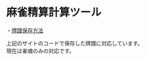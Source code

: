 # 麻雀精算計算ツール

・[牌譜保存方法](https://wikiwiki.jp/majsoul-api/%E7%89%8C%E8%AD%9C%E3%82%92%E3%83%95%E3%82%A1%E3%82%A4%E3%83%AB%E3%81%AB%E4%BF%9D%E5%AD%98%E3%81%99%E3%82%8B%E3%81%AB%E3%82%83)

上記のサイトのコードで保存した牌譜に対応しています。  
現在は雀魂のみの対応です。